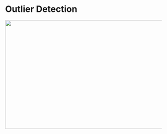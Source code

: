 # Outlier Detection
<p align="center">
  <img width="1100" height="350" src="https://github.com/jen-abrahamson/MUTATED/assets/86742376/0d124bb4-64c4-4a07-9298-39dfa8ad3fad)">
</p>

